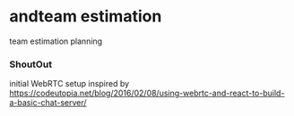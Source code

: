 # andteam estimation

team estimation planning

### ShoutOut

initial WebRTC setup inspired by https://codeutopia.net/blog/2016/02/08/using-webrtc-and-react-to-build-a-basic-chat-server/
